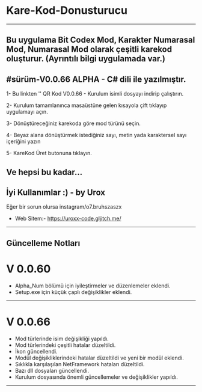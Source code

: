 # Kare-Kod-Donusturucu
--------------------------------------------------------------------
Bu uygulama Bit Codex Mod, Karakter Numarasal Mod, Numarasal Mod olarak çeşitli karekod oluşturur. (Ayrıntılı bilgi uygulamada var.)
--------------------------------------------------------------------
#sürüm-V0.0.66 ALPHA - C# dili ile yazılmıştır.
--------------------------------------------------------------------
1- Bu linkten '' QR Kod V0.0.66 - Kurulum isimli dosyayı indirip çalıştırın.

2- Kurulum tamamlanınca masaüstüne gelen kısayola çift tıklayıp uygulamayı açın.

3- Dönüştüreceğiniz karekoda göre mod türünü seçin.

4- Beyaz alana dönüştürmek istediğiniz sayı, metin yada karaktersel sayı içeriğini yazın

5- KareKod Üret butonuna tıklayın.

Ve hepsi bu kadar...
--------------------------------------------------------------------
İyi Kullanımlar :) - by Urox 
--------------------------------------------------------------------
Eğer bir sorun olursa instagram/o7.bruhszaszx

- Web Sitem:- https://uroxx-code.gljitch.me/
--------------------------------------------------------------------
Güncelleme Notları
--------------------------------------------------------------------
# V 0.0.60 

- Alpha_Num bölümü için iyileştirmeler ve düzenlemeler eklendi.
- Setup.exe için küçük çaplı değişiklikler eklendi.
--------------------------------------------------------------------
# V 0.0.66

- Mod türlerinde isim değişikliği yapıldı.
- Mod türlerindeki çeşitli hatalar düzeltildi.
- İkon güncellendi.
- Modül değişikliklerindeki hatalar düzeltildi ve yeni bir modül eklendi.
- Sıklıkla karşılaşılan NetFramework hataları düzeltildi.
- Bazı dll dosyaları güncellendi.
- Kurulum dosyasında önemli güncellemeler ve değişiklikler yapıldı.
--------------------------------------------------------------------
